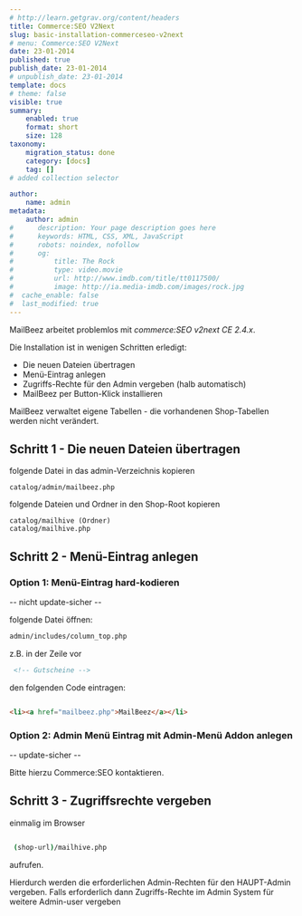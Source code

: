 ```yaml
---
# http://learn.getgrav.org/content/headers
title: Commerce:SEO V2Next
slug: basic-installation-commerceseo-v2next
# menu: Commerce:SEO V2Next
date: 23-01-2014
published: true
publish_date: 23-01-2014
# unpublish_date: 23-01-2014
template: docs
# theme: false
visible: true
summary:
    enabled: true
    format: short
    size: 128
taxonomy:
    migration_status: done
    category: [docs]
    tag: []
# added collection selector

author:
    name: admin
metadata:
    author: admin
#      description: Your page description goes here
#      keywords: HTML, CSS, XML, JavaScript
#      robots: noindex, nofollow
#      og:
#          title: The Rock
#          type: video.movie
#          url: http://www.imdb.com/title/tt0117500/
#          image: http://ia.media-imdb.com/images/rock.jpg
#  cache_enable: false
#  last_modified: true
---
```


MailBeez arbeitet problemlos mit *commerce:SEO v2next CE 2.4.x*.

Die Installation ist in wenigen Schritten erledigt:

- Die neuen Dateien übertragen
- Menü-Eintrag anlegen
- Zugriffs-Rechte für den Admin vergeben (halb automatisch)
- MailBeez per Button-Klick installieren

MailBeez verwaltet eigene Tabellen - die vorhandenen Shop-Tabellen werden nicht verändert.

## Schritt 1 - Die neuen Dateien übertragen

folgende Datei in das admin-Verzeichnis kopieren

```
catalog/admin/mailbeez.php

```

folgende Dateien und Ordner in den Shop-Root kopieren

```
catalog/mailhive (Ordner)  
catalog/mailhive.php

```

## Schritt 2 - Menü-Eintrag anlegen

### Option 1: Menü-Eintrag hard-kodieren

-- nicht update-sicher --

folgende Datei öffnen:

```bash
admin/includes/column_top.php

```

z.B. in der Zeile vor

```html
 <!-- Gutscheine -->

```

den folgenden Code eintragen:

```html

<li><a href="mailbeez.php">MailBeez</a></li>

```

### Option 2: Admin Menü Eintrag mit Admin-Menü Addon anlegen

-- update-sicher --

Bitte hierzu Commerce:SEO kontaktieren.

## Schritt 3 - Zugriffsrechte vergeben

einmalig im Browser

```bash

 (shop-url)/mailhive.php

```

aufrufen.

Hierdurch werden die erforderlichen Admin-Rechten für den HAUPT-Admin vergeben.
Falls erforderlich dann Zugriffs-Rechte im Admin System für weitere Admin-user vergeben
